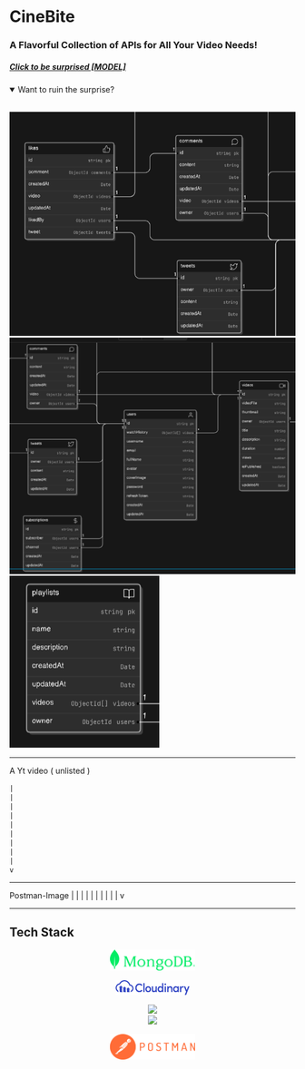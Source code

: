 # CineBite
### A Flavorful Collection of APIs for All Your Video Needs!
<h5><a href="https://app.eraser.io/workspace/oa4ZWggCH8RBOBBS0o4T" target="_blank">Click to be surprised [MODEL]</a>
</h5>

<details open>
<summary>Want to ruin the surprise?</summary>
<br>

![FIRST_GLIMPS](https://raw.githubusercontent.com/t7abhay/logos/refs/heads/main/1.png)
![SECOND_GLIMPS](https://raw.githubusercontent.com/t7abhay/logos/refs/heads/main/2.png)
![THIRD_GLIMPS](https://raw.githubusercontent.com/t7abhay/logos/refs/heads/main/3.png)

</details>

****








A Yt video ( unlisted )

    |
    |
    |
    |
    |
    |
    |
    |
    |
    v

***


Postman-Image
    |
    |
    |
    |
    |
    |
    |
    |
    |
    |
    v
___


## Tech Stack


<p align="center">
    <img src="https://github.com/t7abhay/logos/blob/main/MongoDB_SpringGreen-small.png?raw=true" alt="MongoDB" width="150"/>
</p>


<p align="center">
    <img src="https://github.com/t7abhay/logos/blob/main/cloudinary1.png?raw=true" alt="Cloudinary" width="130"/>
    <br>
    
</p>


<p align="center">
<img src ="https://nodejs.org/static/logos/nodejsStackedDark.svg" atl="Nodejs" width="100" >
<br>
<img src ="https://seekvectors.com/files/download/234b110fb32958f68f318e13c7a0610e.png" atl="Express" width="100" >

</p>

<p align="center">
    <img src="https://github.com/t7abhay/logos/blob/main/postman.png?raw=true" alt="Postman" width="150"/>
</p>
